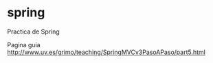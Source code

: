 # spring
Practica de Spring

Pagina guia
http://www.uv.es/grimo/teaching/SpringMVCv3PasoAPaso/part5.html